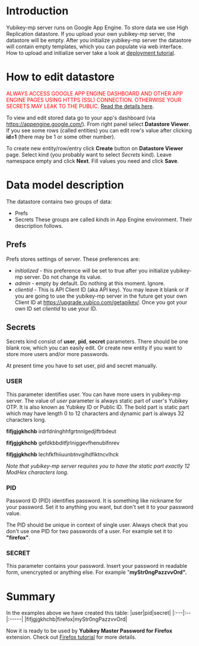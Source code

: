 # Introduction #

Yubikey-mp server runs on Google App Engine. To store data we use High Replication datastore. If you upload your own yubikey-mp server, the datastore will be empty. After you initialize yubikey-mp server the datastore will contain empty templates, which you can populate via web interface. How to upload and initialize server take a look at [deployment tutorial](TutorialDeployment.md).

# How to edit datastore #

<font color='red'>ALWAYS ACCESS GOOGLE APP ENGINE DASHBOARD AND OTHER APP ENGINE PAGES USING HTTPS (SSL) CONNECTION. OTHERWISE YOUR SECRETS MAY LEAK TO THE PUBLIC. </font> [Read the details here](Weaknesses.md).

To view and edit stored data go to your app's dashboard (via https://appengine.google.com/). From right panel select **Datastore Viewer**. If you see some rows (called entities) you can edit row's value after clicking **id=1** (there may be 1 or some other number).

To create new entity/row/entry click **Create** button on **Datastore Viewer** page. Select kind (you probably want to select _Secrets_ kind). Leave namespace empty and click **Next**. Fill values you need and click **Save**.

# Data model description #
The datastore contains two groups of data:
  * Prefs
  * Secrets
These groups are called _kinds_ in App Engine environment. Their description follows.

## Prefs ##

Prefs stores settings of server. These preferences are:
  * _initialized_ - this preference will be set to true after you initialize yubikey-mp server. Do not change its value.
  * _admin_ - empty by default. Do nothing at this moment. Ignore.
  * _clientid_ - This is API Client ID (aka API key). You may leave it blank or if you are going to use the yubikey-mp server in the future get your own Client ID at https://upgrade.yubico.com/getapikey/. Once you got your own ID set _clientid_ to use your ID.

## Secrets ##

Secrets kind consist of **user**, **pid**, **secret** parameters. There should be one blank row, which you can easily edit. Or create new entity if you want to store more users and/or more passwords.

At present time you have to set user, pid and secret manually.

### USER ###
This parameter identifies user. You can have more users in yubikey-mp server. The value of _user_ parameter is always static part of user's Yubikey OTP. It is also known as Yubikey ID or Public ID. The bold part is static part which may have length 0 to 12 characters and dynamic part is always 32 characters long.

**fifjgjgkhchb** irdrfdnlnghhfgrtnnlgedjlftrbdeut

**fifjgjgkhchb** gefdkbbditfjrlniggevfhenublfnrev

**fifjgjgkhchb** lechfkfhiiuunbtnvgihdfiktncvlhck

_Note that yubikey-mp server requires you to have the static part exactly 12 ModHex characters long._

### PID ###
Password ID (PID) identifies password. It is something like nickname for your password. Set it to anything you want, but don't set it to your password value.

The PID should be unique in context of single user. Always check that you don't use one PID for two passwords of a user. For example set it to **"firefox"**.

### SECRET ###
This parameter contains your password. Insert your password in readable form, unencrypted or anything else. For example "**myStr0ngPazzvvOrd".**

# Summary #
In the examples above we have created this table:
|user|pid|secret|
|:---|:--|:-----|
|fifjgjgkhchb|firefox|myStr0ngPazzvvOrd|

Now it is ready to be used by **Yubikey Master Password for Firefox** extension. Check out [Firefox tutorial](TutorialFirefox.md) for more details.